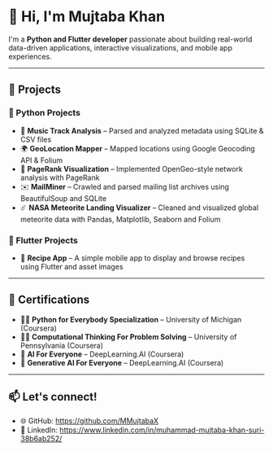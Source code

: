 # 👋 Hi, I'm Mujtaba Khan

I'm a **Python and Flutter developer** passionate about building real-world data-driven applications, interactive visualizations, and mobile app experiences.

---

## 🔧 Projects

### 🐍 Python Projects
- 🎵 **Music Track Analysis** – Parsed and analyzed metadata using SQLite & CSV files  
- 🌍 **GeoLocation Mapper** – Mapped locations using Google Geocoding API & Folium  
- 🔗 **PageRank Visualization** – Implemented OpenGeo-style network analysis with PageRank  
- ✉️ **MailMiner** – Crawled and parsed mailing list archives using BeautifulSoup and SQLite  
- ☄️ **NASA Meteorite Landing Visualizer** – Cleaned and visualized global meteorite data with Pandas, Matplotlib, Seaborn and Folium  

### 📱 Flutter Projects
- 🍲 **Recipe App** – A simple mobile app to display and browse recipes using Flutter and asset images  

---

## 📜 Certifications

- 🧑‍💻 **Python for Everybody Specialization** – University of Michigan (Coursera)  
- 🧑‍💻 **Computational Thinking For Problem Solving** – University of Pennsylvania (Coursera)
- 🤖 **AI For Everyone** – DeepLearning.AI (Coursera)
- 🤖 **Generative AI For Everyone** – DeepLearning.AI (Coursera)

---

## 📫 Let's connect!

- 🌐 GitHub: https://github.com/MMujtabaX  
- 💼 LinkedIn: https://www.linkedin.com/in/muhammad-mujtaba-khan-suri-38b6ab252/

